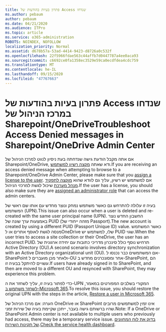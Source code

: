 ```yaml
---
title: פתרון בעיות בהודעות של Access שנדחו
ms.author: pebaum
author: pebaum
ms.date: 04/21/2020
ms.audience: ITPro
ms.topic: article
ms.service: o365-administration
ROBOTS: NOINDEX, NOFOLLOW
localization_priority: Normal
ms.assetid: d678b57a-53ad-4414-9423-d8726a0c532f
ms.openlocfilehash: 22f5966fdae563c44affb7d0447787a4ee0aca93
ms.sourcegitcommit: c6692ce0fa1358ec3529e59ca0ecdfdea4cdc759
ms.translationtype: MT
ms.contentlocale: he-IL
ms.lasthandoff: 09/15/2020
ms.locfileid: "47767663"
---
```

# <a name="troubleshoot-access-denied-messages-in-sharepointonedrive-admin-center"></a><span data-ttu-id="004d0-102">פתרון בעיות בהודעות של Access שנדחו במרכז הניהול של Sharepoint/OneDrive</span><span class="sxs-lookup"><span data-stu-id="004d0-102">Troubleshoot Access Denied messages in Sharepoint/OneDrive Admin Center</span></span>

<span data-ttu-id="004d0-103">אם אתה מקבל הודעת גישה שנדחתה בעת ניסיון לנווט למרכז הניהול של Sharepoint/OneDrive, ודא שאתה [מקצה רשיון למשתמש](https://docs.microsoft.com/microsoft-365/admin/add-users/add-users).</span><span class="sxs-lookup"><span data-stu-id="004d0-103">If you are receiving an access denied message when attempting to browse to a Sharepoint/OneDrive Admin Center, please make sure that you [assign a license to the user](https://docs.microsoft.com/microsoft-365/admin/add-users/add-users).</span></span> <span data-ttu-id="004d0-104">אם למשתמש יש רשיון, עליך גם לוודא שהוא [מוקצה לתפקיד מנהל מערכת](hhttps://docs.microsoft.com/microsoft-365/admin/add-users/about-admin-roles) שיכול לגשת למרכזי הניהול.</span><span class="sxs-lookup"><span data-stu-id="004d0-104">If the user has a license, you should also make sure they are [assigned an administrator role](hhttps://docs.microsoft.com/microsoft-365/admin/add-users/about-admin-roles) that can access the admin centers.</span></span>

<span data-ttu-id="004d0-105">בעיה זו עלולה להתרחש גם כאשר משתמש נמחק ונוצר מחדש עם אותו שם ראשי של המשתמש (UPN).</span><span class="sxs-lookup"><span data-stu-id="004d0-105">This issue can also occur when a user is deleted and re-created with the same user principal name (UPN).</span></span> <span data-ttu-id="004d0-106">החשבון החדש נוצר באמצעות ערך שונה של PUID (מזהה ייחודי של Passport).</span><span class="sxs-lookup"><span data-stu-id="004d0-106">The new account is created by using a different PUID (Passport Unique ID) value.</span></span> <span data-ttu-id="004d0-107">כאשר המשתמש מנסה לגשת לאוסף אתרים או לOneDrive שלו, למשתמש יש PUID שגוי.</span><span class="sxs-lookup"><span data-stu-id="004d0-107">When the user tries to access a site collection or their OneDrive, the user has an incorrect PUID.</span></span> <span data-ttu-id="004d0-108">תרחיש נוסף כולל סינכרון מדריכי כתובות עם יחידה ארגונית של Active Directory (OU).</span><span class="sxs-lookup"><span data-stu-id="004d0-108">A second scenario involves directory synchronization with an Active Directory organizational unit (OU).</span></span> <span data-ttu-id="004d0-109">אם המשתמשים כבר נכנסו ל-SharePoint ולאחר מכן מועברים ל-OU אחר ומסונכרנים מחדש ב-SharePoint, הם עשויים להיתקל בבעיה זו.</span><span class="sxs-lookup"><span data-stu-id="004d0-109">If users have already signed in to SharePoint, and then are moved to a different OU and resynced with SharePoint, they may experience this problem.</span></span>

<span data-ttu-id="004d0-110">כדי לפתור בעיה זו, עליך לשחזר את ה-UPN המקורי בשלבים המפורטים במאמר, [לשחזר משתמש ב-Microsoft 365](https://docs.microsoft.com/microsoft-365/admin/add-users/restore-user).</span><span class="sxs-lookup"><span data-stu-id="004d0-110">To resolve this issue, you should restore the original UPN with the steps in the article, [Restore a user in Microsoft 365](https://docs.microsoft.com/microsoft-365/admin/add-users/restore-user).</span></span>

<span data-ttu-id="004d0-111">הערה: אם מרכז הניהול של OneDrive או SharePoint אינו זמין למשתמשים מרובים שהיו ברשותם גישה בעבר, ייתכן שקיימת בעיה של שירות זמני.</span><span class="sxs-lookup"><span data-stu-id="004d0-111">Note: If a OneDrive or SharePoint Admin center is not available to multiple users who previously had access, there may be a temporary service issue.</span></span>  <span data-ttu-id="004d0-112">[בדוק את לוח המחוונים של תקינות השירות](https://portal.office.com/adminportal/home#/servicehealth).</span><span class="sxs-lookup"><span data-stu-id="004d0-112">[Check the service health dashboard](https://portal.office.com/adminportal/home#/servicehealth).</span></span>


